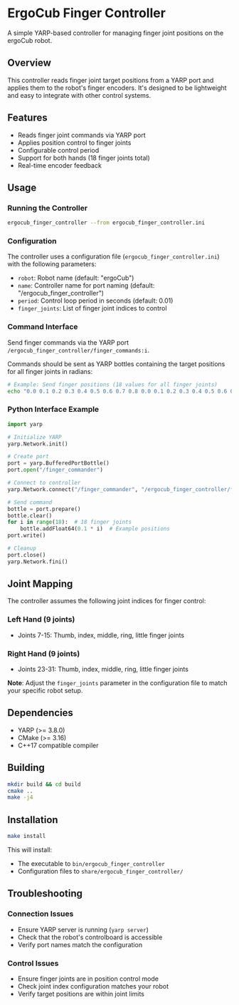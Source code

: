 # ErgoCub Finger Controller

A simple YARP-based controller for managing finger joint positions on the ergoCub robot.

## Overview

This controller reads finger joint target positions from a YARP port and applies them to the robot's finger encoders. It's designed to be lightweight and easy to integrate with other control systems.

## Features

- Reads finger joint commands via YARP port
- Applies position control to finger joints
- Configurable control period
- Support for both hands (18 finger joints total)
- Real-time encoder feedback

## Usage

### Running the Controller

```bash
ergocub_finger_controller --from ergocub_finger_controller.ini
```

### Configuration

The controller uses a configuration file (`ergocub_finger_controller.ini`) with the following parameters:

- `robot`: Robot name (default: "ergoCub")
- `name`: Controller name for port naming (default: "/ergocub_finger_controller")
- `period`: Control loop period in seconds (default: 0.01)
- `finger_joints`: List of finger joint indices to control

### Command Interface

Send finger commands via the YARP port `/ergocub_finger_controller/finger_commands:i`.

Commands should be sent as YARP bottles containing the target positions for all finger joints in radians:

```bash
# Example: Send finger positions (18 values for all finger joints)
echo "0.0 0.1 0.2 0.3 0.4 0.5 0.6 0.7 0.8 0.0 0.1 0.2 0.3 0.4 0.5 0.6 0.7 0.8" | yarp write ... /ergocub_finger_controller/finger_commands:i
```

### Python Interface Example

```python
import yarp

# Initialize YARP
yarp.Network.init()

# Create port
port = yarp.BufferedPortBottle()
port.open("/finger_commander")

# Connect to controller
yarp.Network.connect("/finger_commander", "/ergocub_finger_controller/finger_commands:i")

# Send command
bottle = port.prepare()
bottle.clear()
for i in range(18):  # 18 finger joints
    bottle.addFloat64(0.1 * i)  # Example positions
port.write()

# Cleanup
port.close()
yarp.Network.fini()
```

## Joint Mapping

The controller assumes the following joint indices for finger control:

### Left Hand (9 joints)
- Joints 7-15: Thumb, index, middle, ring, little finger joints

### Right Hand (9 joints) 
- Joints 23-31: Thumb, index, middle, ring, little finger joints

**Note**: Adjust the `finger_joints` parameter in the configuration file to match your specific robot setup.

## Dependencies

- YARP (>= 3.8.0)
- CMake (>= 3.16)
- C++17 compatible compiler

## Building

```bash
mkdir build && cd build
cmake ..
make -j4
```

## Installation

```bash
make install
```

This will install:
- The executable to `bin/ergocub_finger_controller`
- Configuration files to `share/ergocub_finger_controller/`

## Troubleshooting

### Connection Issues
- Ensure YARP server is running (`yarp server`)
- Check that the robot's controlboard is accessible
- Verify port names match the configuration

### Control Issues
- Ensure finger joints are in position control mode
- Check joint index configuration matches your robot
- Verify target positions are within joint limits
